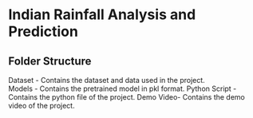 # Indian Rainfall Analysis and Prediction

## Folder Structure
Dataset - Contains the dataset and data used in the project.<br>
Models - Contains the pretrained model in pkl format.
Python Script - Contains the python file of the project.
Demo Video- Contains the demo video of the project.
